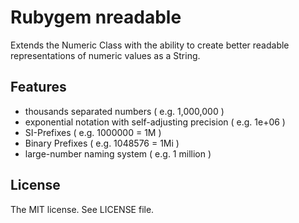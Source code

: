 # Rubygem nreadable
Extends the Numeric Class with the ability to create better readable representations of numeric values as a String.

## Features
- thousands separated numbers ( e.g. 1,000,000 )
- exponential notation with self-adjusting precision ( e.g. 1e+06 )
- SI-Prefixes ( e.g. 1000000 = 1M )
- Binary Prefixes ( e.g. 1048576 = 1Mi )
- large-number naming system ( e.g. 1 million )

## License
The MIT license. See LICENSE file.

